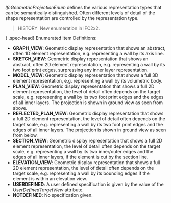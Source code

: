 _IfcGeometricProjectionEnum_ defines the various representation types that can be semantically distinguished. Often different levels of detail of the shape representation are controlled by the representation type.

> HISTORY&nbsp; New enumeration in IFC2x2.

{ .spec-head}
Enumerated Item Definitions:

* **GRAPH_VIEW**: Geometric display representation that shows an abstract, often 1D element representation, e.g. representing a wall by its axis line.
* **SKETCH_VIEW**: Geometric display representation that shows an abstract, often 2D element representation, e.g. representing a wall by its two foot print edges, surpressing any inner layer representation.
* **MODEL_VIEW**: Geometric display representation that shows a full 3D element representation, e.g. representing a wall by its volumetric body.
* **PLAN_VIEW**: Geometric display representation that shows a full 2D element representation, the level of detail often depends on the target scale, e.g. representing a wall by its two foot print edges and the edges of all inner layers. The projection is shown in ground view as seen from above.
* **REFLECTED_PLAN_VIEW**: Geometric display representation that shows a full 2D element representation, the level of detail often depends on the target scale, e.g. representing a wall by its two foot print edges and the edges of all inner layers. The projection is shown in ground view as seen from below.
* **SECTION_VIEW**: Geometric display representation that shows a full 2D element representation, the level of detail often depends on the target scale, e.g. representing a wall by its two inner/outer edges and the edges of all inner layers, if the element is cut by the section line.
* **ELEVATION_VIEW**: Geometric display representation that shows a full 2D element representation, the level of detail often depends on the target scale, e.g. representing a wall by its bounding edges if the element is within an elevation view.
* **USERDEFINED**: A user defined specification is given by the value of the _UserDefinedTargetView_ attribute.
* **NOTDEFINED**: No specification given.